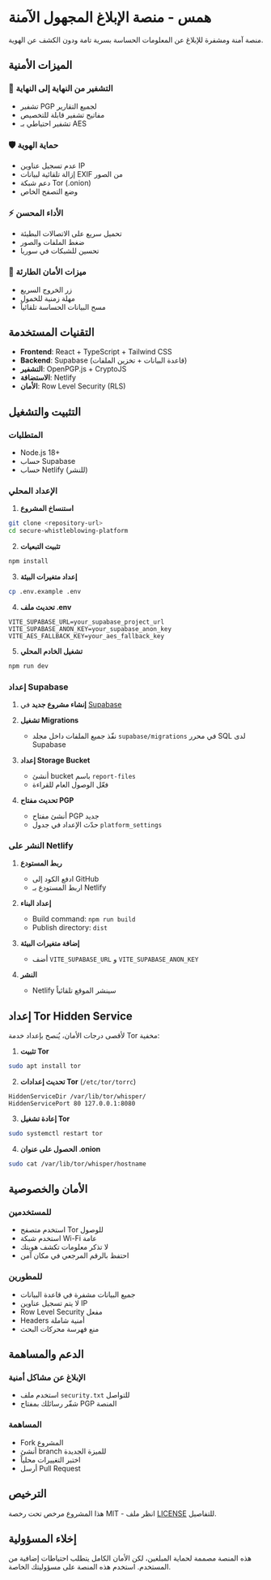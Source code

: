 # همس - منصة الإبلاغ المجهول الآمنة

منصة آمنة ومشفرة للإبلاغ عن المعلومات الحساسة بسرية تامة ودون الكشف عن الهوية.

## الميزات الأمنية

### 🔐 التشفير من النهاية إلى النهاية
- تشفير PGP لجميع التقارير
- مفاتيح تشفير قابلة للتخصيص
- تشفير احتياطي بـ AES

### 🛡️ حماية الهوية
- عدم تسجيل عناوين IP
- إزالة تلقائية لبيانات EXIF من الصور
- دعم شبكة Tor (.onion)
- وضع التصفح الخاص

### ⚡ الأداء المحسن
- تحميل سريع على الاتصالات البطيئة
- ضغط الملفات والصور
- تحسين للشبكات في سوريا

### 🚨 ميزات الأمان الطارئة
- زر الخروج السريع
- مهلة زمنية للخمول
- مسح البيانات الحساسة تلقائياً

## التقنيات المستخدمة

- **Frontend**: React + TypeScript + Tailwind CSS
- **Backend**: Supabase (قاعدة البيانات + تخزين الملفات)
- **التشفير**: OpenPGP.js + CryptoJS
- **الاستضافة**: Netlify
- **الأمان**: Row Level Security (RLS)

## التثبيت والتشغيل

### المتطلبات
- Node.js 18+
- حساب Supabase
- حساب Netlify (للنشر)

### الإعداد المحلي

1. **استنساخ المشروع**
```bash
git clone <repository-url>
cd secure-whistleblowing-platform
```

2. **تثبيت التبعيات**
```bash
npm install
```

3. **إعداد متغيرات البيئة**
```bash
cp .env.example .env
```

4. **تحديث ملف .env**
```env
VITE_SUPABASE_URL=your_supabase_project_url
VITE_SUPABASE_ANON_KEY=your_supabase_anon_key
VITE_AES_FALLBACK_KEY=your_aes_fallback_key
```

5. **تشغيل الخادم المحلي**
```bash
npm run dev
```

### إعداد Supabase

1. **إنشاء مشروع جديد** في [Supabase](https://supabase.com)

2. **تشغيل Migrations**
   - نفّذ جميع الملفات داخل مجلد `supabase/migrations` في محرر SQL لدى Supabase

3. **إعداد Storage Bucket**
   - أنشئ bucket باسم `report-files`
   - فعّل الوصول العام للقراءة

4. **تحديث مفتاح PGP**
   - أنشئ مفتاح PGP جديد
   - حدّث الإعداد في جدول `platform_settings`

### النشر على Netlify

1. **ربط المستودع**
   - ادفع الكود إلى GitHub
   - اربط المستودع بـ Netlify

2. **إعداد البناء**
   - Build command: `npm run build`
   - Publish directory: `dist`

3. **إضافة متغيرات البيئة**
   - أضف `VITE_SUPABASE_URL` و `VITE_SUPABASE_ANON_KEY`

4. **النشر**
   - Netlify سينشر الموقع تلقائياً

## إعداد Tor Hidden Service

لأقصى درجات الأمان، يُنصح بإعداد خدمة Tor مخفية:

1. **تثبيت Tor**
```bash
sudo apt install tor
```

2. **تحديث إعدادات Tor** (`/etc/tor/torrc`)
```
HiddenServiceDir /var/lib/tor/whisper/
HiddenServicePort 80 127.0.0.1:8080
```

3. **إعادة تشغيل Tor**
```bash
sudo systemctl restart tor
```

4. **الحصول على عنوان .onion**
```bash
sudo cat /var/lib/tor/whisper/hostname
```

## الأمان والخصوصية

### للمستخدمين
- استخدم متصفح Tor للوصول
- استخدم شبكة Wi-Fi عامة
- لا تذكر معلومات تكشف هويتك
- احتفظ بالرقم المرجعي في مكان آمن

### للمطورين
- جميع البيانات مشفرة في قاعدة البيانات
- لا يتم تسجيل عناوين IP
- Row Level Security مفعل
- Headers أمنية شاملة
- منع فهرسة محركات البحث

## الدعم والمساهمة

### الإبلاغ عن مشاكل أمنية
- استخدم ملف `security.txt` للتواصل
- شفّر رسائلك بمفتاح PGP المنصة

### المساهمة
- Fork المشروع
- أنشئ branch للميزة الجديدة
- اختبر التغييرات محلياً
- أرسل Pull Request

## الترخيص

هذا المشروع مرخص تحت رخصة MIT - انظر ملف [LICENSE](LICENSE) للتفاصيل.

## إخلاء المسؤولية

هذه المنصة مصممة لحماية المبلغين، لكن الأمان الكامل يتطلب احتياطات إضافية من المستخدم. استخدم هذه المنصة على مسؤوليتك الخاصة.